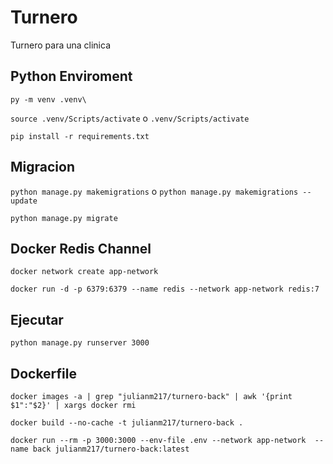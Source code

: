 # Turnero

Turnero para una clinica

## Python Enviroment

```py -m venv .venv\```

```source .venv/Scripts/activate``` o ```.venv/Scripts/activate```

```pip install -r requirements.txt ```

## Migracion

```python manage.py makemigrations``` o ```python manage.py makemigrations --update```

```python manage.py migrate```

## Docker Redis Channel

```docker network create app-network```

```docker run -d -p 6379:6379 --name redis --network app-network redis:7```

## Ejecutar

```python manage.py runserver 3000```

## Dockerfile

```docker images -a | grep "julianm217/turnero-back" | awk '{print $1":"$2}' | xargs docker rmi ```

```docker build --no-cache -t julianm217/turnero-back .```

```docker run --rm -p 3000:3000 --env-file .env --network app-network  --name back julianm217/turnero-back:latest```